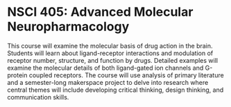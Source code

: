 # NSCI 405: Advanced Molecular Neuropharmacology

This course will examine the molecular basis of drug action in the brain. Students will learn about ligand-receptor interactions and modulation of receptor number, structure, and function by drugs. Detailed examples will examine the molecular details of both ligand-gated ion channels and G-protein coupled receptors. The course will use analysis of primary literature and a semester-long makerspace project to delve into research where central themes will include developing critical thinking, design thinking, and communication skills.